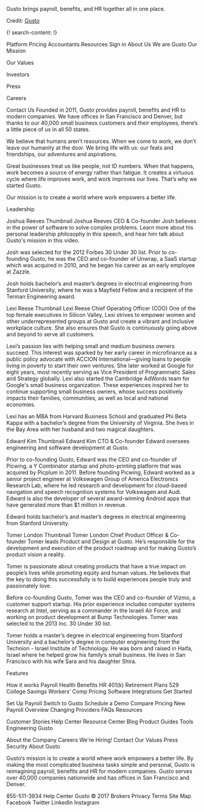 
Gusto brings payroll, benefits, and HR together all in one place.

Credit: [Gusto](https://gusto.com/)


{! search-content: !}

Platform 
Pricing
Accountants 
Resources 
Sign in
About Us
We are Gusto
Our Mission
 
Our Values
 
Investors
 
Press
 
Careers
 
Contact Us
Founded in 2011, Gusto provides payroll, benefits and HR to modern companies. We have offices in San Francisco and Denver, but thanks to our 40,000 small business customers and their employees, there’s a little piece of us in all 50 states.

We believe that humans aren’t resources. When we come to work, we don’t leave our humanity at the door. We bring life with us: our feats and friendships, our adventures and aspirations.

Great businesses treat us like people, not ID numbers. When that happens, work becomes a source of energy rather than fatigue. It creates a virtuous cycle where life improves work, and work improves our lives. That’s why we started Gusto.

Our mission is to create a world where work empowers a better life.

Leadership

Joshua Reeves Thumbnail
Joshua Reeves
CEO & Co-founder
Josh believes in the power of software to solve complex problems. Learn more about his personal leadership philosophy in this speech, and hear him talk about Gusto's mission in this video.

Josh was selected for the 2012 Forbes 30 Under 30 list. Prior to co-founding Gusto, he was the CEO and co-founder of Unwrap, a SaaS startup which was acquired in 2010, and he began his career as an early employee at Zazzle.

Josh holds bachelor’s and master’s degrees in electrical engineering from Stanford University, where he was a Mayfield Fellow and a recipient of the Terman Engineering award.

Lexi Reese Thumbnail
Lexi Reese
Chief Operating Officer (COO)
One of the top female executives in Silicon Valley, Lexi strives to empower women and other underrepresented groups at Gusto and create a vibrant and inclusive workplace culture. She also ensures that Gusto is continuously going above and beyond to serve all customers.

Lexi’s passion lies with helping small and medium business owners succeed. This interest was sparked by her early career in microfinance as a public policy advocate with ACCION International—giving loans to people living in poverty to start their own ventures. She later worked at Google for eight years, most recently serving as Vice President of Programmatic Sales and Strategy globally. Lexi also started the Cambridge AdWords team for Google's small business organization. These experiences inspired her to continue supporting small business owners, whose success positively impacts their families, communities, as well as local and national economies.

Lexi has an MBA from Harvard Business School and graduated Phi Beta Kappa with a bachelor’s degree from the University of Virginia. She lives in the Bay Area with her husband and two magical daughters.

Edward Kim Thumbnail
Edward Kim
CTO & Co-founder
Edward oversees engineering and software development at Gusto.

Prior to co-founding Gusto, Edward was the CEO and co-founder of Picwing, a Y Combinator startup and photo-printing platform that was acquired by Picplum in 2011. Before founding Picwing, Edward worked as a senior project engineer at Volkswagen Group of America Electronics Research Lab, where he led research and development for cloud-based navigation and speech recognition systems for Volkswagen and Audi. Edward is also the developer of several award-winning Android apps that have generated more than $1 million in revenue.

Edward holds bachelor’s and master’s degrees in electrical engineering from Stanford University.

Tomer London Thumbnail
Tomer London
Chief Product Officer & Co-founder
Tomer leads Product and Design at Gusto. He’s responsible for the development and execution of the product roadmap and for making Gusto’s product vision a reality.

Tomer is passionate about creating products that have a true impact on people’s lives while promoting equity and human values. He believes that the key to doing this successfully is to build experiences people truly and passionately love.

Before co-founding Gusto, Tomer was the CEO and co-founder of Vizmo, a customer support startup. His prior experience includes computer systems research at Intel, serving as a commander in the Israeli Air Force, and working on product development at Bump Technologies. Tomer was selected to the 2013 Inc. 30 Under 30 list.

Tomer holds a master’s degree in electrical engineering from Stanford University and a bachelor’s degree in computer engineering from the Technion - Israel Institute of Technology. He was born and raised in Haifa, Israel where he helped grow his family’s small business. He lives in San Francisco with his wife Sara and his daughter Shira.

Features

How it works
Payroll
Health Benefits
HR
401(k) Retirement Plans
529 College Savings
Workers’ Comp
Pricing
Software Integrations
Get Started

Set Up Payroll
Switch to Gusto
Schedule a Demo
Compare Pricing
New Payroll Overview
Changing Providers
FAQs
Resources

Customer Stories
Help Center
Resource Center
Blog
Product Guides
Tools
Engineering
Gusto

About the Company
Careers We're Hiring!
Contact
Our Values
Press
Security
About Gusto

Gusto’s mission is to create a world where work empowers a better life. By making the most complicated business tasks simple and personal, Gusto is reimagining payroll, benefits and HR for modern companies. Gusto serves over 40,000 companies nationwide and has offices in San Francisco and Denver.

 855-511-3934  Help Center
Gusto © 2017
 Brokers  Privacy  Terms  Site Map
 Facebook
 Twitter
 LinkedIn
 Instagram
